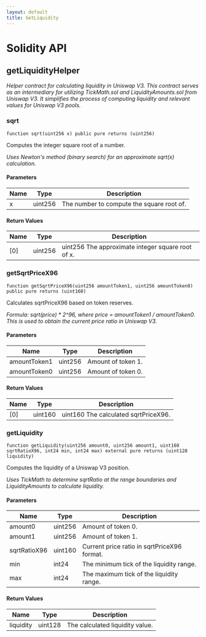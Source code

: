 ```yaml
---
layout: default
title: GetLiquidity
---
```

# Solidity API

## getLiquidityHelper

_Helper contract for calculating liquidity in Uniswap V3.
This contract serves as an intermediary for utilizing TickMath.sol
and LiquidityAmounts.sol from Uniswap V3. It simplifies the process
of computing liquidity and relevant values for Uniswap V3 pools._

### sqrt

```solidity
function sqrt(uint256 x) public pure returns (uint256)
```

Computes the integer square root of a number.

_Uses Newton's method (binary search) for an approximate sqrt(x) calculation._

#### Parameters

| Name | Type | Description |
| ---- | ---- | ----------- |
| x | uint256 | The number to compute the square root of. |

#### Return Values

| Name | Type | Description |
| ---- | ---- | ----------- |
| [0] | uint256 | uint256 The approximate integer square root of x. |

### getSqrtPriceX96

```solidity
function getSqrtPriceX96(uint256 amountToken1, uint256 amountToken0) public pure returns (uint160)
```

Calculates sqrtPriceX96 based on token reserves.

_Formula: sqrt(price) * 2^96, where price = amountToken1 / amountToken0.
This is used to obtain the current price ratio in Uniswap V3._

#### Parameters

| Name | Type | Description |
| ---- | ---- | ----------- |
| amountToken1 | uint256 | Amount of token 1. |
| amountToken0 | uint256 | Amount of token 0. |

#### Return Values

| Name | Type | Description |
| ---- | ---- | ----------- |
| [0] | uint160 | uint160 The calculated sqrtPriceX96. |

### getLiquidity

```solidity
function getLiquidity(uint256 amount0, uint256 amount1, uint160 sqrtRatioX96, int24 min, int24 max) external pure returns (uint128 liquidity)
```

Computes the liquidity of a Uniswap V3 position.

_Uses TickMath to determine sqrtRatio at the range boundaries
and LiquidityAmounts to calculate liquidity._

#### Parameters

| Name | Type | Description |
| ---- | ---- | ----------- |
| amount0 | uint256 | Amount of token 0. |
| amount1 | uint256 | Amount of token 1. |
| sqrtRatioX96 | uint160 | Current price ratio in sqrtPriceX96 format. |
| min | int24 | The minimum tick of the liquidity range. |
| max | int24 | The maximum tick of the liquidity range. |

#### Return Values

| Name | Type | Description |
| ---- | ---- | ----------- |
| liquidity | uint128 | The calculated liquidity value. |

